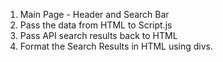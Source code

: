 1. Main Page - Header and Search Bar
2. Pass the data from HTML to Script.js
3. Pass API search results back to HTML
4. Format the Search Results in HTML using divs.
